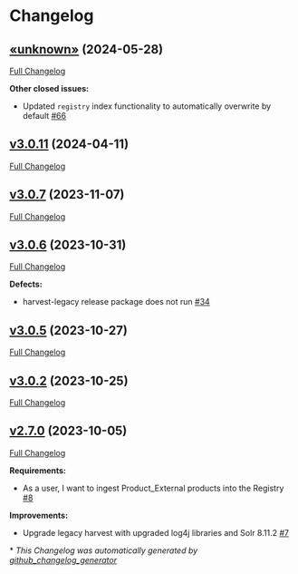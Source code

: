 # Changelog

## [«unknown»](https://github.com/NASA-PDS/registry-harvest-legacy/tree/«unknown») (2024-05-28)

[Full Changelog](https://github.com/NASA-PDS/registry-harvest-legacy/compare/v3.0.11...«unknown»)

**Other closed issues:**

- Updated `registry` index functionality to automatically overwrite by default [\#66](https://github.com/NASA-PDS/registry-harvest-legacy/issues/66)

## [v3.0.11](https://github.com/NASA-PDS/registry-harvest-legacy/tree/v3.0.11) (2024-04-11)

[Full Changelog](https://github.com/NASA-PDS/registry-harvest-legacy/compare/v3.0.7...v3.0.11)

## [v3.0.7](https://github.com/NASA-PDS/registry-harvest-legacy/tree/v3.0.7) (2023-11-07)

[Full Changelog](https://github.com/NASA-PDS/registry-harvest-legacy/compare/v3.0.6...v3.0.7)

## [v3.0.6](https://github.com/NASA-PDS/registry-harvest-legacy/tree/v3.0.6) (2023-10-31)

[Full Changelog](https://github.com/NASA-PDS/registry-harvest-legacy/compare/v3.0.5...v3.0.6)

**Defects:**

- harvest-legacy release package does not run [\#34](https://github.com/NASA-PDS/registry-harvest-legacy/issues/34)

## [v3.0.5](https://github.com/NASA-PDS/registry-harvest-legacy/tree/v3.0.5) (2023-10-27)

[Full Changelog](https://github.com/NASA-PDS/registry-harvest-legacy/compare/v3.0.2...v3.0.5)

## [v3.0.2](https://github.com/NASA-PDS/registry-harvest-legacy/tree/v3.0.2) (2023-10-25)

[Full Changelog](https://github.com/NASA-PDS/registry-harvest-legacy/compare/v2.7.0...v3.0.2)

## [v2.7.0](https://github.com/NASA-PDS/registry-harvest-legacy/tree/v2.7.0) (2023-10-05)

[Full Changelog](https://github.com/NASA-PDS/registry-harvest-legacy/compare/1f0366f2e342eeef510c2a20a9d7959880203400...v2.7.0)

**Requirements:**

- As a user, I want to ingest Product\_External products into the Registry [\#8](https://github.com/NASA-PDS/registry-harvest-legacy/issues/8)

**Improvements:**

- Upgrade legacy harvest with upgraded log4j libraries and Solr 8.11.2 [\#7](https://github.com/NASA-PDS/registry-harvest-legacy/issues/7)



\* *This Changelog was automatically generated by [github_changelog_generator](https://github.com/github-changelog-generator/github-changelog-generator)*
